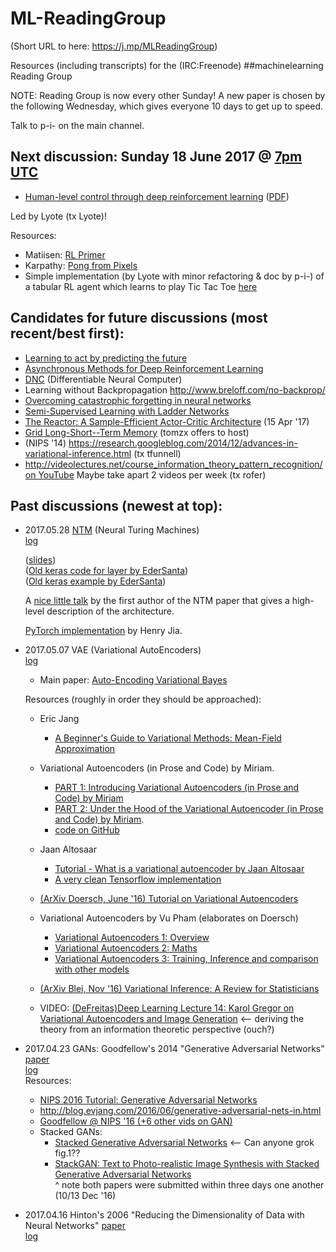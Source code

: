 # ML-ReadingGroup

(Short URL to here: https://j.mp/MLReadingGroup)

Resources (including transcripts) for the (IRC:Freenode) ##machinelearning Reading Group 

NOTE: Reading Group is now every other Sunday! A new paper is chosen by the following Wednesday, which gives everyone 10 days to get up to speed.

Talk to p-i- on the main channel.  

<!-- Short URL: https://j.mp/ML-ReadingGrp -->

## Next discussion: Sunday 18 June 2017 @ [7pm UTC](https://www.wolframalpha.com/input/?i=Sunday+7+pm+UTC)

* [Human-level control through deep reinforcement learning](https://www.nature.com/nature/journal/v518/n7540/full/nature14236.html) ([PDF](https://pdfs.semanticscholar.org/340f/48901f72278f6bf78a04ee5b01df208cc508.pdf))  

Led by Lyote (tx Lyote)!  

Resources:  
  * Matiisen: [RL Primer](https://www.nervanasys.com/demystifying-deep-reinforcement-learning/)
  * Karpathy: [Pong from Pixels](http://karpathy.github.io/2016/05/31/rl/)
  * Simple implementation (by Lyote with minor refactoring & doc by p-i-) of a tabular RL agent which learns to play Tic Tac Toe [here](https://github.com/Lyote/TicTacToe-RL)

## Candidates for future discussions (most recent/best first):
* [Learning to act by predicting the future](https://openreview.net/pdf?id=rJLS7qKel)  
* [Asynchronous Methods for Deep Reinforcement Learning](https://arxiv.org/abs/1602.01783)  
* [DNC](https://github.com/deepmind/dnc) (Differentiable Neural Computer)
* Learning without Backpropagation http://www.breloff.com/no-backprop/
* [Overcoming catastrophic forgetting in neural networks](https://arxiv.org/abs/1612.00796)
* [Semi-Supervised Learning with Ladder Networks](https://arxiv.org/abs/1507.02672)
* [The Reactor: A Sample-Efficient Actor-Critic Architecture](https://arxiv.org/abs/1704.04651) (15 Apr '17)
* [Grid Long-Short--Term Memory](https://arxiv.org/pdf/1507.01526.pdf) (tomzx offers to host)
* (NIPS '14) https://research.googleblog.com/2014/12/advances-in-variational-inference.html (tx tfunnell)
* http://videolectures.net/course_information_theory_pattern_recognition/ [on YouTube](https://www.youtube.com/watch?v=BCiZc0n6COY&list=PLruBu5BI5n4aFpG32iMbdWoRVAA-Vcso6)
  Maybe take apart 2 videos per week (tx rofer)


## Past discussions (newest at top):

* 2017.05.28 [NTM](https://arxiv.org/abs/1410.5401) (Neural Turing Machines)  
  [log](logs/2017.05.28_NTMs)  
  
  ([slides](http://klab.smpp.northwestern.edu/wiki/images/4/43/NTM2.pdf))  
  ([Old keras code for layer by EderSanta](https://github.com/EderSantana/seya/blob/master/seya/layers/ntm.py))  
  ([Old keras example by EderSanta](https://github.com/EderSantana/seya/blob/master/examples/NTM.ipynb))

  A [nice little talk](https://www.youtube.com/watch?v=_H0i0IhEO2g) by the first author of the NTM paper that gives a high-level description of the architecture. 
  
  [PyTorch implementation](https://github.com/HenryJia/seya_pytorch/blob/master/NTM.ipynb) by Henry Jia.


* 2017.05.07 VAE (Variational AutoEncoders)  
  [log](logs/2017.05.07_VAE)

  * Main paper: [Auto-Encoding Variational Bayes](https://arxiv.org/abs/1312.6114)  

  Resources (roughly in order they should be approached):  

  * Eric Jang
    * [A Beginner's Guide to Variational Methods: Mean-Field Approximation](http://blog.evjang.com/2016/08/variational-bayes.html)

  * Variational Autoencoders (in Prose and Code) by Miriam.
    * [PART 1: Introducing Variational Autoencoders (in Prose and Code) by Miriam](http://blog.fastforwardlabs.com/2016/08/12/introducing-variational-autoencoders-in-prose-and.html)
    * [PART 2: Under the Hood of the Variational Autoencoder (in Prose and Code) by Miriam](http://blog.fastforwardlabs.com/2016/08/22/under-the-hood-of-the-variational-autoencoder-in.html).
    * [code on GitHub](https://github.com/fastforwardlabs/vae-tf/tree/master)

  * Jaan Altosaar
    * [Tutorial - What is a variational autoencoder by Jaan Altosaar](https://jaan.io/what-is-variational-autoencoder-vae-tutorial/)
    * [A very clean Tensorflow implementation](https://github.com/altosaar/vae/blob/master/vae.py)

  * [(ArXiv Doersch, June '16) Tutorial on Variational Autoencoders](https://arxiv.org/abs/1606.05908)  

  * Variational Autoencoders by Vu Pham (elaborates on Doersch)
    * [Variational Autoencoders 1: Overview](https://phvu.net/2017/02/26/variational-autoencoders-1-overview/)
    * [Variational Autoencoders 2: Maths](https://phvu.net/2017/04/02/variational-autoencoders-2-maths/)
    * [Variational Autoencoders 3: Training, Inference and comparison with other models](https://phvu.net/2017/04/02/variational-autoencoders-3-training-inference-and-comparison-with-other-models/)

  * [(ArXiv Blei, Nov '16) Variational Inference: A Review for Statisticians](https://arxiv.org/abs/1601.00670)

  * VIDEO: [(DeFreitas)Deep Learning Lecture 14: Karol Gregor on Variational Autoencoders and Image Generation](https://www.youtube.com/watch?v=P78QYjWh5sM) <-- deriving the theory from an information theoretic perspective (ouch?)


* 2017.04.23 GANs: Goodfellow's 2014 "Generative Adversarial Networks" [paper](https://arxiv.org/abs/1406.2661)  
  [log](logs/2017.04.23)  
  Resources:
     - [NIPS 2016 Tutorial: Generative Adversarial Networks](https://arxiv.org/abs/1701.00160)
     - http://blog.evjang.com/2016/06/generative-adversarial-nets-in.html
     - [Goodfellow @ NIPS '16 (+6 other vids on GAN)](https://www.youtube.com/watch?v=RvgYvHyT15E&list=PLJscN9YDD1buxCitmej1pjJkR5PMhenTF)     
     - Stacked GANs:  
        - [Stacked Generative Adversarial Networks](https://arxiv.org/abs/1612.04357) <-- Can anyone grok fig.1??  
        - [StackGAN: Text to Photo-realistic Image Synthesis with Stacked Generative Adversarial Networks](https://arxiv.org/abs/1612.03242)  
        ^ note both papers were submitted within three days one another (10/13 Dec '16)  


* 2017.04.16 Hinton's 2006 "Reducing the Dimensionality of Data with Neural Networks" [paper](https://www.cs.toronto.edu/~hinton/science.pdf)  
  [log](logs/2017.04.16)  

